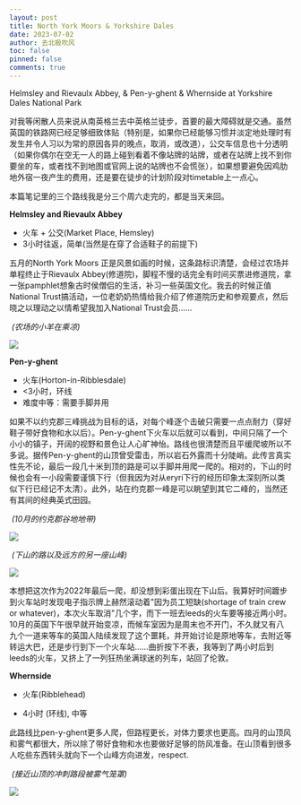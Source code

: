 ```yaml
---
layout: post
title: North York Moors & Yorkshire Dales
date: 2023-07-02
author: 去北极吹风
toc: false
pinned: false
comments: true
---
```

Helmsley and Rievaulx Abbey, & Pen-y-ghent & Whernside at Yorkshire Dales National Park

对我等闲散人员来说从南英格兰去中英格兰徒步，首要的最大障碍就是交通。虽然英国的铁路网已经足够细致体贴（特别是，如果你已经能够习惯并淡定地处理时有发生并令人习以为常的原因各异的晚点，取消，或改道），公交车信息也十分透明（如果你偶尔在空无一人的路上碰到看着不像站牌的站牌，或者在站牌上找不到你要坐的车，或者找不到地图或官网上说的站牌也不会慌张），如果想要避免因鸡肋地外宿一夜产生的费用，还是要在徒步的计划阶段对timetable上一点心。

本篇笔记里的三个路线我是分三个周六走完的，都是当天来回。

**Helmsley and Rievaulx Abbey**

- 火车 + 公交(Market Place, Hemsley)
- 3小时往返，简单(当然是在穿了合适鞋子的前提下)

五月的North York Moors 正是风景如画的时候，这条路标识清楚，会经过农场并单程终止于Rievaulx Abbey(修道院)，脚程不慢的话完全有时间买票进修道院，拿一张pamphlet想象古时侯僧侣的生活，补习一些英国文化。我去的时候正值National Trust搞活动，一位老奶奶热情给我介绍了修道院历史和参观要点，然后晓之以理动之以情希望我加入National Trust会员……

​	*(农场的小羊在乘凉)*

![](https://raw.githubusercontent.com/wkm-um/wkm-um.github.io/master/images/york_1.jpg)

**Pen-y-ghent**

- 火车(Horton-in-Ribblesdale)
- <3小时，环线
- 难度中等：需要手脚并用

如果不以约克郡三峰挑战为目标的话，对每个峰逐个击破只需要一点点耐力（穿好鞋子带好食物和水以后）。Pen-y-ghent下火车以后就可以看到，中间只隔了一个小小的镇子，开阔的视野和景色让人心旷神怡。路线也很清楚而且平缓爬坡所以不多说。据传Pen-y-ghent的山顶曾受雷击，所以岩石外露而十分陡峭。此传言真实性先不论，最后一段几十米到顶的路是可以手脚并用爬一爬的。相对的，下山的时候也会有一小段需要谨慎下行（但我因为对从eryri下行的经历印象太深刻所以类似下行已经记不太清）。此外，站在约克郡一峰是可以眺望到其它二峰的，当然还有其间的经典英式田园。

​	*(10月的约克郡谷地地带)*

![](https://raw.githubusercontent.com/wkm-um/wkm-um.github.io/master/images/york_2.jpg)

​	*(下山的路以及远方的另一座山峰)*

![](https://raw.githubusercontent.com/wkm-um/wkm-um.github.io/master/images/york_3.jpg)

本想把这次作为2022年最后一爬，却没想到彩蛋出现在下山后。我算好时间踱步到火车站时发现电子指示牌上赫然滚动着"因为员工短缺(shortage of train crew or whatever)，本次火车取消"几个字，而下一班去leeds的火车要等接近两小时。10月的英国下午很早就开始变凉，而候车室因为是周末也不开门，不久就又有八九个一道来等车的英国人陆续发现了这个噩耗，并开始讨论是原地等车，去附近等转运大巴，还是步行到下一个火车站……曲折按下不表，我等到了两小时后到leeds的火车，又挤上了一列狂热坐满球迷的列车，站回了伦敦。

**Whernside**

- 火车(Ribblehead)

- 4小时 (环线), 中等

此路线比pen-y-ghent更多人爬，但路程更长，对体力要求也更高。四月的山顶风和雾气都很大，所以除了带好食物和水也要做好足够的防风准备。在山顶看到很多人吃些东西转头就向下一个山峰方向进发，respect.

​	*(接近山顶的冲刺路段被雾气笼罩)*

![](https://raw.githubusercontent.com/wkm-um/wkm-um.github.io/master/images/york_4.jpg)
